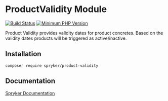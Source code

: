 # ProductValidity Module
[![Build Status](https://travis-ci.org/spryker/product-validity.svg)](https://travis-ci.org/spryker/product-validity)
[![Minimum PHP Version](https://img.shields.io/badge/php-%3E%3D%207.2-8892BF.svg)](https://php.net/)

Product Validity provides validity dates for product concretes. Based on the validity dates products will be triggered as active/inactive.

## Installation

```
composer require spryker/product-validity
```

## Documentation

[Spryker Documentation](https://academy.spryker.com/developing_with_spryker/module_guide/modules.html)
